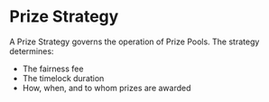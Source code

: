# Prize Strategy

A Prize Strategy governs the operation of Prize Pools.  The strategy determines:

* The fairness fee
* The timelock duration
* How, when, and to whom prizes are awarded







